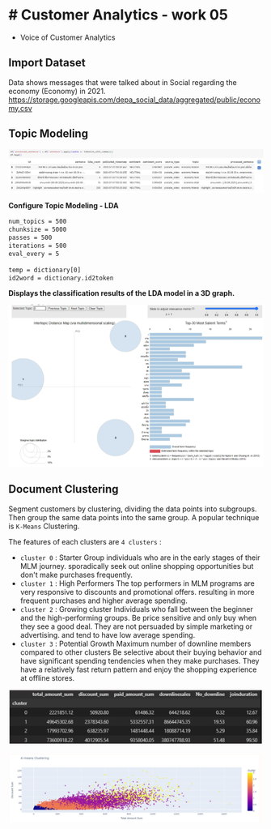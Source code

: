 # # Customer Analytics - work 05
 - Voice of Customer Analytics


## Import Dataset

  Data shows messages that were talked about in Social regarding the economy (Economy) in 2021.
  https://storage.googleapis.com/depa_social_data/aggregated/public/economy.csv


## Topic Modeling

![Alt text](https://github.com/KK-PU/K19-MADT8101-CustomerAnalytics/blob/main/V5_VoiceOfCustomerAnalytics/processed_sentence.jpg)

**Configure Topic Modeling - LDA**

    num_topics = 500
    chunksize = 5000
    passes = 500
    iterations = 500
    eval_every = 5
    
    temp = dictionary[0]
    id2word = dictionary.id2token


**Displays the classification results of the LDA model in a 3D graph.**


![Alt text](https://github.com/KK-PU/K19-MADT8101-CustomerAnalytics/blob/main/V5_VoiceOfCustomerAnalytics/pyLDAvis.jpg)


## Document Clustering

Segment customers by clustering, dividing the data points into subgroups. Then group the same data points into the same group. A popular technique is `K-Means` Clustering.

The features of each clusters are `4 clusters` :

 - `cluster 0` : Starter Group individuals who are in the early stages of their MLM journey. sporadically seek out online shopping opportunities but don't make purchases frequently.
 - `cluster 1` : High Performers The top performers in MLM programs are very responsive to discounts and promotional offers. resulting in more frequent purchases and higher average spending.
 - `cluster 2` : Growing cluster Individuals who fall between the beginner and the high-performing groups. Be price sensitive and only buy when they see a good deal. They are not persuaded by simple marketing or advertising. and tend to have low average spending.
 - `cluster 3` : Potential Growth Maximum number of downline members compared to other clusters Be selective about their buying behavior and have significant spending tendencies when they make purchases. They have a relatively fast return pattern and enjoy the shopping experience at offline stores.

![Alt text](https://github.com/KK-PU/K19-MADT8101-CustomerAnalytics/blob/main/V4_Segment%26Product%26Content/img/cluster2.jpg)

![Alt text](https://github.com/KK-PU/K19-MADT8101-CustomerAnalytics/blob/main/V4_Segment%26Product%26Content/img/cluster.jpg)
